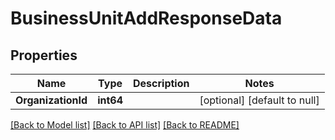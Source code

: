 # BusinessUnitAddResponseData

## Properties
Name | Type | Description | Notes
------------ | ------------- | ------------- | -------------
**OrganizationId** | **int64** |  | [optional] [default to null]

[[Back to Model list]](../README.md#documentation-for-models) [[Back to API list]](../README.md#documentation-for-api-endpoints) [[Back to README]](../README.md)


